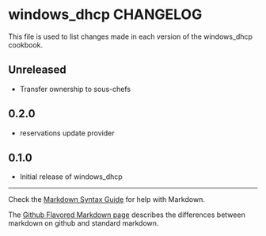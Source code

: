 # windows_dhcp CHANGELOG

This file is used to list changes made in each version of the windows_dhcp cookbook.

## Unreleased

* Transfer ownership to sous-chefs

## 0.2.0

* reservations update provider

## 0.1.0

* Initial release of windows_dhcp

- - -
Check the [Markdown Syntax Guide](http://daringfireball.net/projects/markdown/syntax) for help with Markdown.

The [Github Flavored Markdown page](http://github.github.com/github-flavored-markdown/) describes the differences between markdown on github and standard markdown.
